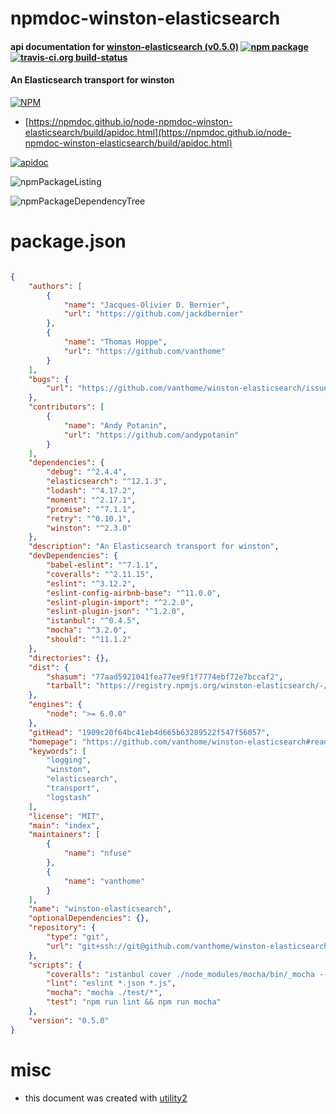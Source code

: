 # npmdoc-winston-elasticsearch

#### api documentation for  [winston-elasticsearch (v0.5.0)](https://github.com/vanthome/winston-elasticsearch#readme)  [![npm package](https://img.shields.io/npm/v/npmdoc-winston-elasticsearch.svg?style=flat-square)](https://www.npmjs.org/package/npmdoc-winston-elasticsearch) [![travis-ci.org build-status](https://api.travis-ci.org/npmdoc/node-npmdoc-winston-elasticsearch.svg)](https://travis-ci.org/npmdoc/node-npmdoc-winston-elasticsearch)

#### An Elasticsearch transport for winston

[![NPM](https://nodei.co/npm/winston-elasticsearch.png?downloads=true&downloadRank=true&stars=true)](https://www.npmjs.com/package/winston-elasticsearch)

- [https://npmdoc.github.io/node-npmdoc-winston-elasticsearch/build/apidoc.html](https://npmdoc.github.io/node-npmdoc-winston-elasticsearch/build/apidoc.html)

[![apidoc](https://npmdoc.github.io/node-npmdoc-winston-elasticsearch/build/screenCapture.buildCi.browser.%252Ftmp%252Fbuild%252Fapidoc.html.png)](https://npmdoc.github.io/node-npmdoc-winston-elasticsearch/build/apidoc.html)

![npmPackageListing](https://npmdoc.github.io/node-npmdoc-winston-elasticsearch/build/screenCapture.npmPackageListing.svg)

![npmPackageDependencyTree](https://npmdoc.github.io/node-npmdoc-winston-elasticsearch/build/screenCapture.npmPackageDependencyTree.svg)



# package.json

```json

{
    "authors": [
        {
            "name": "Jacques-Olivier D. Bernier",
            "url": "https://github.com/jackdbernier"
        },
        {
            "name": "Thomas Hoppe",
            "url": "https://github.com/vanthome"
        }
    ],
    "bugs": {
        "url": "https://github.com/vanthome/winston-elasticsearch/issues"
    },
    "contributors": [
        {
            "name": "Andy Potanin",
            "url": "https://github.com/andypotanin"
        }
    ],
    "dependencies": {
        "debug": "^2.4.4",
        "elasticsearch": "^12.1.3",
        "lodash": "^4.17.2",
        "moment": "^2.17.1",
        "promise": "^7.1.1",
        "retry": "^0.10.1",
        "winston": "^2.3.0"
    },
    "description": "An Elasticsearch transport for winston",
    "devDependencies": {
        "babel-eslint": "^7.1.1",
        "coveralls": "^2.11.15",
        "eslint": "^3.12.2",
        "eslint-config-airbnb-base": "^11.0.0",
        "eslint-plugin-import": "^2.2.0",
        "eslint-plugin-json": "^1.2.0",
        "istanbul": "^0.4.5",
        "mocha": "^3.2.0",
        "should": "^11.1.2"
    },
    "directories": {},
    "dist": {
        "shasum": "77aad5921041fea77ee9f1f7774ebf72e7bccaf2",
        "tarball": "https://registry.npmjs.org/winston-elasticsearch/-/winston-elasticsearch-0.5.0.tgz"
    },
    "engines": {
        "node": ">= 6.0.0"
    },
    "gitHead": "1909c20f64bc41eb4d665b63289522f547f56057",
    "homepage": "https://github.com/vanthome/winston-elasticsearch#readme",
    "keywords": [
        "logging",
        "winston",
        "elasticsearch",
        "transport",
        "logstash"
    ],
    "license": "MIT",
    "main": "index",
    "maintainers": [
        {
            "name": "nfuse"
        },
        {
            "name": "vanthome"
        }
    ],
    "name": "winston-elasticsearch",
    "optionalDependencies": {},
    "repository": {
        "type": "git",
        "url": "git+ssh://git@github.com/vanthome/winston-elasticsearch.git"
    },
    "scripts": {
        "coveralls": "istanbul cover ./node_modules/mocha/bin/_mocha --report lcovonly -- -R spec ./test/*",
        "lint": "eslint *.json *.js",
        "mocha": "mocha ./test/*",
        "test": "npm run lint && npm run mocha"
    },
    "version": "0.5.0"
}
```



# misc
- this document was created with [utility2](https://github.com/kaizhu256/node-utility2)

